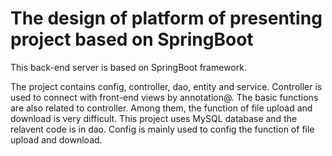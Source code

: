 # The design of platform of presenting project based on SpringBoot
This back-end server is based on SpringBoot framework.

The project contains config, controller, dao, entity and service. 
Controller is used to connect with front-end views by annotation@. The basic functions are also related to controller. Among them, the function of file upload and download is very difficult.
This project uses MySQL database and the relavent code is in dao.
Config is mainly used to config the function of file upload and download.
